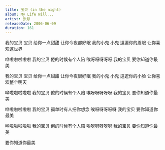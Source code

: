 ```yaml
---
title: 宝贝 (in the night)
album: My Life Will...
artist: 张悬
releaseDate: 2006-06-09
duration: 161
---
```

我的宝贝 宝贝 给你一点甜甜
让你今夜都好眠
我的小鬼 小鬼 逗逗你的眉眼
让你喜欢这世界

哗啦啦啦啦啦 我的宝贝
倦的时候有个人陪
唉呀呀呀呀呀 我的宝贝
要你知道你最美

我的宝贝 宝贝 给你一点甜甜
让你今夜很好眠
我的小鬼 小鬼 逗逗你的小脸
让你喜欢整个明天

哗啦啦啦啦啦 我的宝贝
倦的时候有个人陪
唉呀呀呀呀呀 我的宝贝
要你知道你最美

哗啦啦啦啦啦 我的宝贝
孤单时有人把你想念
唉呀呀呀呀呀 我的宝贝
要你知道你最美

哗啦啦啦啦啦 我的宝贝
倦的时候有个人陪
唉呀呀呀呀呀 我的宝贝
要你知道你最美

要你知道你最美